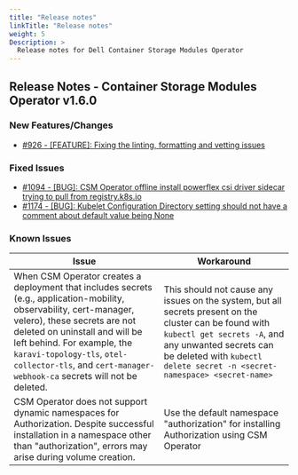 ```yaml
---
title: "Release notes"
linkTitle: "Release notes"
weight: 5
Description: >
  Release notes for Dell Container Storage Modules Operator
---
```


## Release Notes - Container Storage Modules Operator v1.6.0











### New Features/Changes

- [#926 - [FEATURE]: Fixing the linting, formatting and vetting issues](https://github.com/dell/csm/issues/926)

### Fixed Issues

- [#1094 - [BUG]: CSM Operator offline install powerflex csi driver sidecar trying to pull from registry.k8s.io](https://github.com/dell/csm/issues/1094)
- [#1174 - [BUG]: Kubelet Configuration Directory setting should not have a comment about default value being None](https://github.com/dell/csm/issues/1174)

### Known Issues
| Issue | Workaround |
|-------|------------|
| When CSM Operator creates a deployment that includes secrets (e.g., application-mobility, observability, cert-manager, velero), these secrets are not deleted on uninstall and will be left behind. For example, the `karavi-topology-tls`, `otel-collector-tls`, and `cert-manager-webhook-ca` secrets will not be deleted. | This should not cause any issues on the system, but all secrets present on the cluster can be found with `kubectl get secrets -A`, and any unwanted secrets can be deleted with `kubectl delete secret -n <secret-namespace> <secret-name>`|
| CSM Operator does not support dynamic namespaces for Authorization. Despite successful installation in a namespace other than "authorization", errors may arise during volume creation. | Use the default namespace "authorization" for installing Authorization using CSM Operator|
